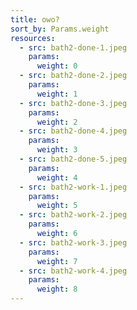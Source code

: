 ```yaml
---
title: owo?
sort_by: Params.weight
resources:
  - src: bath2-done-1.jpeg
    params:
      weight: 0
  - src: bath2-done-2.jpeg
    params:
      weight: 1
  - src: bath2-done-3.jpeg
    params:
      weight: 2
  - src: bath2-done-4.jpeg
    params:
      weight: 3
  - src: bath2-done-5.jpeg
    params:
      weight: 4
  - src: bath2-work-1.jpeg
    params:
      weight: 5
  - src: bath2-work-2.jpeg
    params:
      weight: 6
  - src: bath2-work-3.jpeg
    params:
      weight: 7
  - src: bath2-work-4.jpeg
    params:
      weight: 8
---
```

